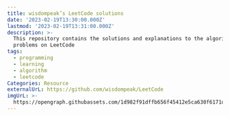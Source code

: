 ```yaml
---
title: wisdompeak’s LeetCode solutions
date: '2023-02-19T13:30:00.000Z'
lastmod: '2023-02-19T13:31:00.000Z'
description: >-
  This repository contains the solutions and explanations to the algorithm
  problems on LeetCode
tags:
  - programming
  - learning
  - algorithm
  - leetcode
Categories: Resource
externalUrL: https://github.com/wisdompeak/LeetCode
imgUrL: >-
  https://opengraph.githubassets.com/1d982f91dffb656f45412e5ca630f6171d5d293647c060aa71a98585e26ef5d6/wisdompeak/LeetCode
---
```

